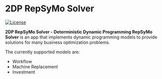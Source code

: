 # 2DP RepSyMo Solver
[![License](https://img.shields.io/github/license/TobiasBriones/2d2p-ors)](https://github.com/TobiasBriones/2d2p-ors/blob/master/LICENSE)

**2DP RepSyMo Solver - Deterministic Dynamic Programming RepSyMo Solver** is an app that implements dynamic programming models to provide solutions for many business optimization problems.

The currently supported models are:
- Workflow
- Machine Replacement
- Investment
